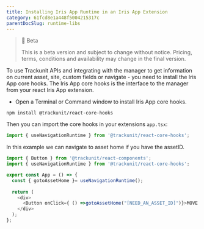 ```yaml
---
title: Installing Iris App Runtime in an Iris App Extension 
category: 61fcd8e1a448f5004215317c
parentDocSlug: runtime-libs
---
```


> 🚧 Beta
> 
> This is a beta version and subject to change without notice. Pricing, terms, conditions and availability may change in the final version.

To use Trackunit APIs and integrating with the manager to get information on current asset, site, custom fields or navigate - you need to install the Iris App core hooks. The Iris App core hooks is the interface to the manager from your react Iris App extension.

- Open a Terminal or Command window to install Iris App core hooks.

```
npm install @trackunit/react-core-hooks
```



Then you can import the core hooks in your extensions  `app.tsx`:

```typescript
import { useNavigationRuntime } from '@trackunit/react-core-hooks';
```

In this example we can navigate to asset home if you have the assetID.

```typescript
import { Button } from '@trackunit/react-components';
import { useNavigationRuntime } from '@trackunit/react-core-hooks';

export const App = () => {
  const { gotoAssetHome }= useNavigationRuntime(); 
  
  return (
    <div>
      <Button onClick={ () =>gotoAssetHome("[NEED_AN_ASSET_ID]")}>MOVE TO ASSET</Button>
    </div>
  );
};

```